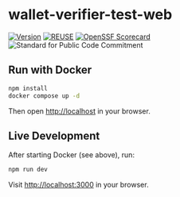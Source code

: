# wallet-verifier-test-web

[![Version](https://img.shields.io/github/v/tag/diggsweden/open-source-project-template?style=for-the-badge&color=green&label=Version)](https://github.com/diggswedenn/open-source-project-template/tags])
[![REUSE](https://img.shields.io/badge/dynamic/json?url=https%3A%2F%2Fapi.reuse.software%2Fstatus%2Fgithub.com%2Fdiggsweden%2Fopen-source-project-template&query=status&style=for-the-badge&label=REUSE)](https://api.reuse.software/info/github.com/diggsweden/open-source-project-template)
[![OpenSSF Scorecard](https://api.scorecard.dev/projects/github.com/jahwag/wallet-verifier-test-web/badge?style=for-the-badge)](https://scorecard.dev/viewer/?uri=github.com/diggsweden/wallet-verifier-test-web)
![Standard for Public Code Commitment](https://img.shields.io/badge/Standard%20for%20Public%20Code%20Commitment-green?style=for-the-badge)

## Run with Docker

```bash
npm install
docker compose up -d
```

Then open [http://localhost](http://localhost) in your browser.

## Live Development

After starting Docker (see above), run:

```bash
npm run dev
```

Visit [http://localhost:3000](http://localhost:3000) in your browser.
